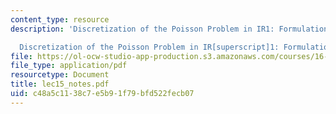 ```yaml
---
content_type: resource
description: 'Discretization of the Poisson Problem in IR1: Formulation

  Discretization of the Poisson Problem in IR[superscript]1: Formulation'
file: https://ol-ocw-studio-app-production.s3.amazonaws.com/courses/16-920j-numerical-methods-for-partial-differential-equations-sma-5212-spring-2003/c48a5c1138c7e5b91f79bfd522fecb07_lec15_notes.pdf
file_type: application/pdf
resourcetype: Document
title: lec15_notes.pdf
uid: c48a5c11-38c7-e5b9-1f79-bfd522fecb07
---
```

